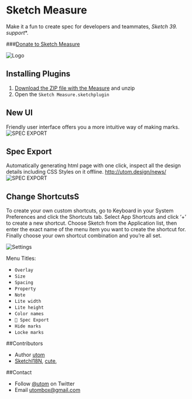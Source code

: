 # Sketch Measure

Make it a fun to create spec for developers and teammates, **Sketch 39.* support**. 

###[Donate to Sketch Measure](http://utom.design/measure/donate.html)

![Logo](http://utom.design/logo@2x.png)

## Installing Plugins
1. [Download the ZIP file with the Measure](https://github.com/utom/sketch-measure/archive/master.zip) and unzip
2. Open the `Sketch Measure.sketchplugin`

## New UI
Friendly user interface offers you a more intuitive way of making marks.
![SPEC EXPORT](http://utom.design/ui.png)

## Spec Export
Automatically generating html page with one click, inspect all the design details including CSS Styles on it offline.
http://utom.design/news/
![SPEC EXPORT](http://utom.design/export@2x.png)

## Change ShortcutsS
To create your own custom shortcuts, go to Keyboard in your System Preferences and click the Shortcuts tab. Select App Shortcuts and click ‘+’ to create a new shortcut. Choose Sketch from the Application list, then enter the exact name of the menu item you want to create the shortcut for. Finally choose your own shortcut combination and you’re all set.

![Settings](http://sketchshortcuts.com/images/mac@2x.png)

Menu Titles:

* `Overlay`
* `Size`
* `Spacing`
* `Property`
* `Note`
* `Lite width`
* `Lite height`
* `Color names`
* `💎 Spec Export`
* `Hide marks`
* `Locke marks`

##Contributors
* Author [utom](http://utom.design)
* [SketchI18N](https://github.com/cute/SketchI18N), [cute](https://github.com/cute),

##Contact

* Follow [@utom](http://twitter.com/utom) on Twitter
* Email <utombox@gmail.com>
